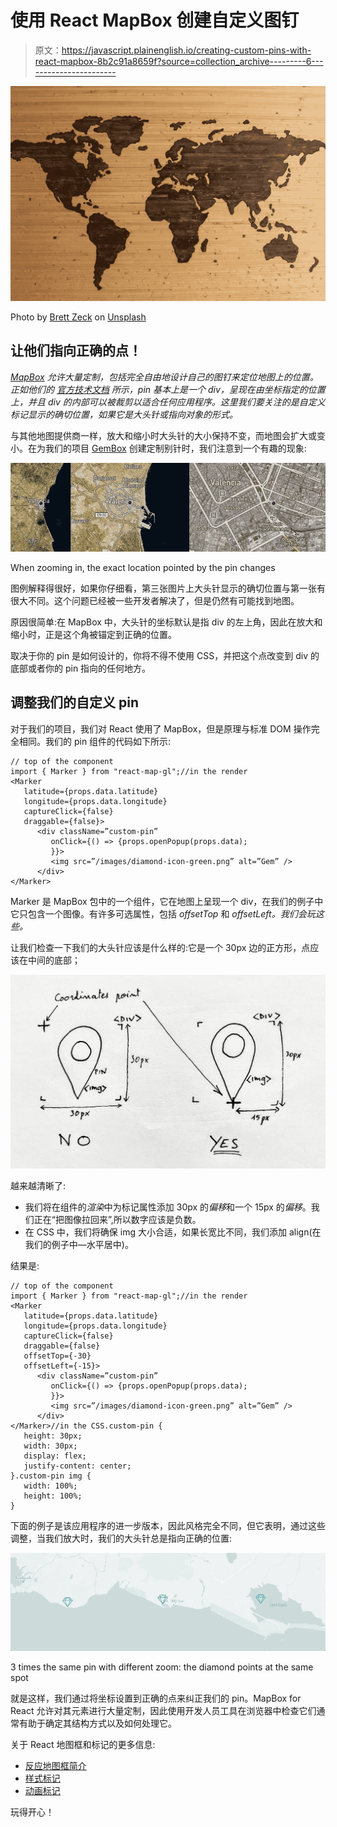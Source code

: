 # 使用 React MapBox 创建自定义图钉

> 原文：<https://javascript.plainenglish.io/creating-custom-pins-with-react-mapbox-8b2c91a8659f?source=collection_archive---------6----------------------->

![](img/68fbf5c71d6a2731e33dddfa65ca0208.png)

Photo by [Brett Zeck](https://unsplash.com/@iambrettzeck?utm_source=unsplash&utm_medium=referral&utm_content=creditCopyText) on [Unsplash](https://unsplash.com/s/photos/map?utm_source=unsplash&utm_medium=referral&utm_content=creditCopyText)

## 让他们指向正确的点！

[*MapBox*](https://www.mapbox.com/) *允许大量定制，包括完全自由地设计自己的图钉来定位地图上的位置。正如他们的* [*官方技术文档*](https://docs.mapbox.com/mapbox-gl-js/example/custom-marker-icons/) *所示，pin 基本上是一个 div，呈现在由坐标指定的位置上，并且 div 的内部可以被裁剪以适合任何应用程序。这里我们要关注的是自定义标记显示的确切位置，如果它是大头针或指向对象的形式。*

与其他地图提供商一样，放大和缩小时大头针的大小保持不变，而地图会扩大或变小。在为我们的项目 [GemBox](https://github.com/iourisorokine/Gem-Box) 创建定制别针时，我们注意到一个有趣的现象:

![](img/d1665149091c6d4063473f10ac8900d5.png)

When zooming in, the exact location pointed by the pin changes

图例解释得很好，如果你仔细看，第三张图片上大头针显示的确切位置与第一张有很大不同。这个问题已经被一些开发者解决了，但是仍然有可能找到地图。

原因很简单:在 MapBox 中，大头针的坐标默认是指 div 的左上角，因此在放大和缩小时，正是这个角被锚定到正确的位置。

取决于你的 pin 是如何设计的，你将不得不使用 CSS，并把这个点改变到 div 的底部或者你的 pin 指向的任何地方。

## 调整我们的自定义 pin

对于我们的项目，我们对 React 使用了 MapBox，但是原理与标准 DOM 操作完全相同。我们的 pin 组件的代码如下所示:

```
// top of the component
import { Marker } from "react-map-gl";//in the render
<Marker 
   latitude={props.data.latitude}
   longitude={props.data.longitude}
   captureClick={false}
   draggable={false}>
      <div className=”custom-pin” 
         onClick={() => {props.openPopup(props.data);
         }}>
         <img src=”/images/diamond-icon-green.png” alt=”Gem” />
      </div>
</Marker>
```

Marker 是 MapBox 包中的一个组件，它在地图上呈现一个 div，在我们的例子中它只包含一个图像。有许多可选属性，包括 *offsetTop* 和 *offsetLeft。我们会玩这些。*

让我们检查一下我们的大头针应该是什么样的:它是一个 30px 边的正方形，点应该在中间的底部；

![](img/a19547d5ac0f71cee1884eba36aa3b7f.png)

越来越清晰了:

*   我们将在组件的*渲染*中为标记属性添加 30px 的*偏移*和一个 15px 的*偏移*。我们正在“把图像拉回来”,所以数字应该是负数。
*   在 CSS 中，我们将确保 img 大小合适，如果长宽比不同，我们添加 align(在我们的例子中—水平居中)。

结果是:

```
// top of the component
import { Marker } from "react-map-gl";//in the render
<Marker 
   latitude={props.data.latitude}
   longitude={props.data.longitude}
   captureClick={false}
   draggable={false}
   offsetTop={-30}
   offsetLeft={-15}>
      <div className=”custom-pin” 
         onClick={() => {props.openPopup(props.data);
         }}>
         <img src=”/images/diamond-icon-green.png” alt=”Gem” />
      </div>
</Marker>//in the CSS.custom-pin {
   height: 30px;
   width: 30px;
   display: flex;
   justify-content: center;
}.custom-pin img {
   width: 100%;
   height: 100%;
}
```

下面的例子是该应用程序的进一步版本，因此风格完全不同，但它表明，通过这些调整，当我们放大时，我们的大头针总是指向正确的位置:

![](img/aee5752feccaa0b01cd027b5c0541bfd.png)

3 times the same pin with different zoom: the diamond points at the same spot

就是这样，我们通过将坐标设置到正确的点来纠正我们的 pin。MapBox for React 允许对其元素进行大量定制，因此使用开发人员工具在浏览器中检查它们通常有助于确定其结构方式以及如何处理它。

关于 React 地图框和标记的更多信息:

*   [反应地图框简介](https://medium.com/better-programming/into-to-react-mapbox-gl-js-b7d827f7d7d6)
*   [样式标记](https://stackoverflow.com/questions/51459791/stylable-marker-feature-in-react-mapbox-gl)
*   [动画标记](https://medium.com/better-programming/animate-map-markers-using-mapbox-react-hooks-2f646a6301e)

玩得开心！